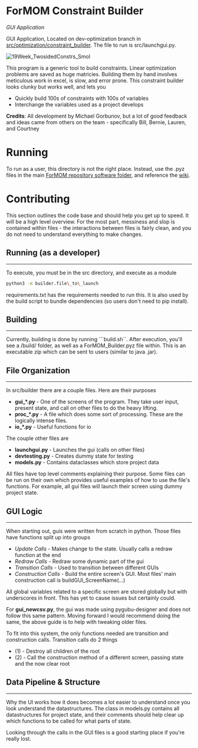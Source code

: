 # ForMOM Constraint Builder
*GUI Application*

GUI Application, Located on dev-optimization branch in [src/optimization/constraint_builder](https://github.com/New-Jersey-Forest-Service/ForMOM/tree/dev-optimization/src/optimization/constraint_builder). The file to run is src/launchgui.py.

![19Week_TwosidedConstrs_Smol](https://user-images.githubusercontent.com/49537988/178080432-701964e5-15b7-4950-bfb8-081804732d44.png)

This program is a generic tool to build constraints.
Linear optimization problems are saved as huge matricies. Building them
by hand involves meticulous work in excel, is slow, and error prone.
This constraint builder looks clunky but works well, and lets you
 - Quickly build 100s of constraints with 100s of variables
 - Interchange the variables used as a project develops

**Credits**: All development by Michael Gorbunov, but a lot of good 
feedback and ideas came from others on the team - specifically Bill, Bernie, Lauren, and Courtney


# Running

To run as a user, this directory is not the right place.
Instead, use the .pyz files in the main 
[ForMOM repository software folder](https://github.com/New-Jersey-Forest-Service/ForMOM/tree/main/software), and reference the [wiki](https://github.com/New-Jersey-Forest-Service/ForMOM/wiki).



# Contributing

This section outlines the code base and should help you get up to speed.
It will be a high level overview. For the most part, messiness and slop
is contained within files - the interactions between files is fairly clean,
and you do not need to understand everything to make changes.


## Running (as a developer)
----------
To execute, you must be in the src directory, and execute as a module
```bash
python3 -m builder.file\_to\_launch
```
requirements.txt has the requirements needed to run this. It is also used
by the build script to bundle dependencies (so users don't need to pip install).


## Building
----------
Currently, building is done by running ```build.sh``.
After execution, you'll see a /build/ folder, 
as well as a ForMOM_Builder.pyz file within. 
This is an executable zip which can be sent to users (similar to java .jar).


## File Organization
----------
In src/builder there are a couple files. Here are their purposes
 - **gui_*.py** - One of the screens of the program. They take user input,
present state, and call on other files to do the heavy lifting.
 - **proc_*.py** - A file which does some sort of processing. 
These are the logically intense files.
 - **io_*.py** - Useful functions for io

The couple other files are
 - **launchgui.py** - Launches the gui (calls on other files)
 - **devtesting.py** - Creates dummy state for testing
 - **models.py** - Contains dataclasses which store project data

All files have top level comments explaining their purpose.
Some files can be run on their own which provides useful examples of how to
use the file's functions.
For example, all gui files will launch their screen using dummy project state.




## GUI Logic
----------
When starting out, guis were written from scratch in python. Those
files have functions split up into groups
 - *Update Calls* - Makes change to the state. Usually calls a redraw function at the end
 - *Redraw Calls* - Redraw some dynamic part of the gui
 - *Transition Calls* - Used to transition between different GUIs
 - *Construction Calls* - Build the entire screen's GUI. Most files' main construction call is buildGUI_ScreenName(...)

All global variables related to a specific screen are stored globally but with
underscores in front. This has yet to cause issues but certainly could.

For **gui_newcsv.py**, the gui was made using pygubu-designer
and does not follow this same pattern. Moving forward
I would recommend doing the same, the above guide is to help with tweaking
older files.

To fit into this system, the only functions
needed are transition and construction calls.
Transition calls do 2 things
 - (1) - Destroy all children of the root
 - (2) - Call the construction method of a different screen, passing state and the now clear root



## Data Pipeline & Structure
-------
Why the UI works how it does becomes a lot easier to understand once you look
understand the datastructures. The class in models.py contains all datastructures
for project state, and their comments should help clear up which functions
to be called for what parts of state.

Looking through the calls in the GUI files is a good starting place if
you're really lost.



